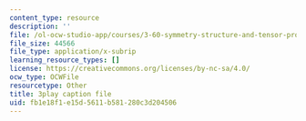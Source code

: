 ```yaml
---
content_type: resource
description: ''
file: /ol-ocw-studio-app/courses/3-60-symmetry-structure-and-tensor-properties-of-materials-fall-2005/fb1e18f1e15d5611b581280c3d204506_KJheruCbwHU.vtt
file_size: 44566
file_type: application/x-subrip
learning_resource_types: []
license: https://creativecommons.org/licenses/by-nc-sa/4.0/
ocw_type: OCWFile
resourcetype: Other
title: 3play caption file
uid: fb1e18f1-e15d-5611-b581-280c3d204506
---
```

